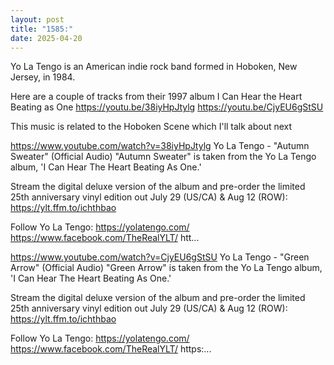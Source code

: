 ```yaml
---
layout: post
title: "1585:"
date: 2025-04-20
---
```


Yo La Tengo is an American indie rock band formed in Hoboken, New Jersey, in 1984.

Here are a couple of tracks from their 1997 album I Can Hear the Heart Beating as One
https://youtu.be/38iyHpJtylg
https://youtu.be/CjyEU6gStSU

This music is related to the Hoboken Scene which I'll talk about next

https://www.youtube.com/watch?v=38iyHpJtylg
Yo La Tengo - "Autumn Sweater" (Official Audio)
"Autumn Sweater" is taken from the Yo La Tengo album, 'I Can Hear The Heart Beating As One.' 

Stream the digital deluxe version of the album and pre-order the limited 25th anniversary vinyl edition out July 29 (US/CA) & Aug 12 (ROW): https://ylt.ffm.to/ichthbao

Follow Yo La Tengo:
https://yolatengo.com/
https://www.facebook.com/TheRealYLT/
htt...

https://www.youtube.com/watch?v=CjyEU6gStSU
Yo La Tengo - "Green Arrow" (Official Audio)
"Green Arrow" is taken from the Yo La Tengo album, 'I Can Hear The Heart Beating As One.' 

Stream the digital deluxe version of the album and pre-order the limited 25th anniversary vinyl edition out July 29 (US/CA) & Aug 12 (ROW): https://ylt.ffm.to/ichthbao

Follow Yo La Tengo:
https://yolatengo.com/
https://www.facebook.com/TheRealYLT/
https:...

